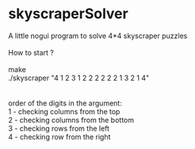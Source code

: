 # skyscraperSolver<br>
A little nogui program to solve 4*4 skyscraper puzzles<br>
<br>
How to start ?<br>
<br>
make<br>
./skyscraper "4 1 2 3 1 2 2 2 2 2 2 1 3 2 1 4"<br>
<br>
<br>
order of the digits in the argument: <br>
1 - checking columns from the top<br>
2 - checking columns from the bottom<br>
3 - checking rows from the left<br>
4 - checking row from the right<br>